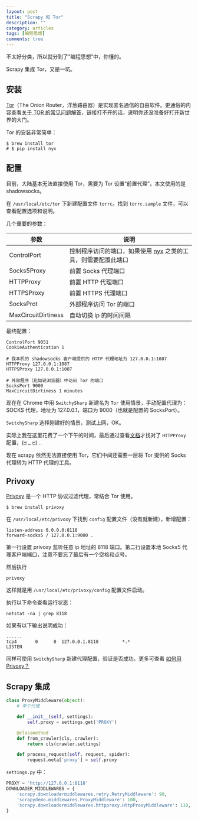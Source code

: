 ```yaml
---
layout: post
title: "Scrapy 和 Tor"
description: ""
category: articles
tags: [编程思想]
comments: true
---
```



不太好分类，所以就分到了“编程思想”中，你懂的。

Scrapy 集成 Tor，又是一坑。

## 安装

[Tor](https://www.torproject.org/)（The Onion Router，洋葱路由器）是实现匿名通信的自由软件。更通俗的内容查看[关于 TOR 的常见问题解答](https://program-think.blogspot.com/2013/11/tor-faq.html)，链接打不开的话，说明你还没准备好打开新世界的大门。 

Tor 的安装非常简单：

```shell
$ brew install tor
# $ pip install nyx
```

## 配置

目前，大陆基本无法直接使用 Tor，需要为 Tor 设置“前置代理”，本文使用的是 shadowsocks。

在 `/usr/local/etc/tor` 下新建配置文件 `torrc`。找到 `torrc.sample` 文件，可以查看配置选项和说明。

几个重要的参数：

参数                 |   说明
----                |   ---
ControlPort         |   控制程序访问的端口，如果使用 [nyx](https://nyx.torproject.org/) 之类的工具，则需要配置此端口
Socks5Proxy         |   前置 Socks 代理端口
HTTPProxy           |   前置 HTTP 代理端口
HTTPSProxy          |   前置 HTTPS 代理端口
SocksProt           |   外部程序访问 Tor 的端口
MaxCircuitDirtiness |   自动切换 ip 的时间间隔

最终配置：

```shell
ControlPort 9051
CookieAuthentication 1

# 我本机的 shadowsocks 客户端提供的 HTTP 代理地址为 127.0.0.1:1087
HTTPProxy 127.0.0.1:1087
HTTPSProxy 127.0.0.1:1087

# 外部程序（比如说浏览器）中访问 Tor 的端口
SocksPort 9000
MaxCircuitDirtiness 1 minutes
```

现在在 Chrome 中用 `SwitchySharp` 新建名为 `Tor` 使用情景，手动配置代理为：SOCKS 代理，地址为 127.0.0.1，端口为 9000（也就是配置的 SocksPort）。

`SwitchySharp` 选择刚建好的情景，测试上网，OK。

实际上我在这里花费了一个下午的时间，最后通过查看[文档](https://www.torproject.org/docs/tor-manual.html.en)才找对了 `HTTPProxy` 配置，(ಥ _ ಥ)...

现在 scrapy 依然无法直接使用 Tor，它们中间还需要一层将 Tor 提供的 Socks 代理转为 HTTP 代理的工具。

## Privoxy

[Privoxy](https://www.privoxy.org/user-manual/index.html) 是一个 HTTP 协议过滤代理，常结合 Tor 使用。

```shell
$ brew install privoxy
```

在 `/usr/local/etc/privoxy` 下找到 `config` 配置文件（没有就新建），新增配置：

```shell
listen-address 0.0.0.0:8118
forward-socks5 / 127.0.0.1:9000 .
```

第一行设置 privoxy 监听任意 ip 地址的 8118 端口。第二行设置本地 Socks5 代理客户端端口，注意不要忘了最后有一个空格和点号。

然后执行

```shell
privoxy
```

这样就是用 `/usr/local/etc/privoxy/config` 配置文件启动。

执行以下命令查看运行状态：

```shell  
netstat -na | grep 8118
```

如果有以下输出说明成功：

```shell
......
tcp4       0      0  127.0.0.1.8118         *.*                    LISTEN
```

同样可使用 `SwitchySharp` 新建代理配置，验证是否成功。更多可查看 [如何用 Privoxy？](https://program-think.blogspot.com/2014/12/gfw-privoxy.html)

## Scrapy 集成

```python
class ProxyMiddleware(object):
    # 单个代理

    def __init__(self, settings):
        self.proxy = settings.get('PROXY')

    @classmethod
    def from_crawler(cls, crawler):
        return cls(crawler.settings)

    def process_request(self, request, spider):
        request.meta['proxy'] = self.proxy
```

`settings.py` 中：

```python
PROXY = 'http://127.0.0.1:8118'
DOWNLOADER_MIDDLEWARES = {
    'scrapy.downloadermiddlewares.retry.RetryMiddleware': 90,
    'scrapydemo.middlewares.ProxyMiddleware': 100,
    'scrapy.downloadermiddlewares.httpproxy.HttpProxyMiddleware': 110,
}
```






